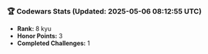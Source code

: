 ### 🏆 Codewars Stats (Updated: 2025-05-06 08:12:55 UTC)

- **Rank:** 8 kyu
- **Honor Points:** 3
- **Completed Challenges:** 1
